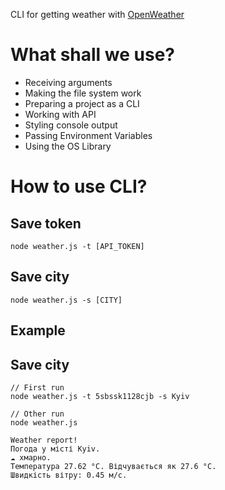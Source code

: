 CLI for getting weather with [OpenWeather](https://openweathermap.org/)

# What shall we use?
- Receiving arguments
- Making the file system work
- Preparing a project as a CLI
- Working with API
- Styling console output
- Passing Environment Variables
- Using the OS Library

# How to use CLI?
## Save token
```
node weather.js -t [API_TOKEN]
```

## Save city
```
node weather.js -s [CITY]
```

## Example
## Save city
```
// First run
node weather.js -t 5sbssk1128cjb -s Kyiv

// Other run
node weather.js

Weather report!
Погода у місті Kyiv.
☁️ хмарно.
Температура 27.62 °C. Відчувається як 27.6 °C.
Швидкість вітру: 0.45 м/c.

```

